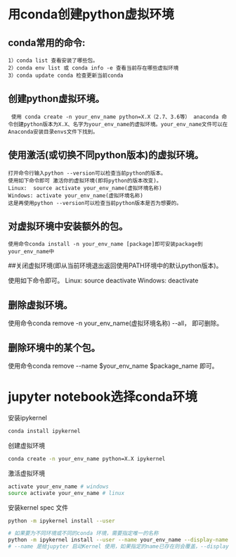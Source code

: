 # 用conda创建python虚拟环境

## conda常用的命令:

    1）conda list 查看安装了哪些包。
    2）conda env list 或 conda info -e 查看当前存在哪些虚拟环境
    3）conda update conda 检查更新当前conda

## 创建python虚拟环境。

     使用 conda create -n your_env_name python=X.X（2.7、3.6等） anaconda 命令创建python版本为X.X、名字为your_env_name的虚拟环境。your_env_name文件可以在Anaconda安装目录envs文件下找到。

## 使用激活(或切换不同python版本)的虚拟环境。

    打开命令行输入python --version可以检查当前python的版本。
    使用如下命令即可 激活你的虚拟环境(即将python的版本改变)。
    Linux:  source activate your_env_name(虚拟环境名称)
    Windows: activate your_env_name(虚拟环境名称)
    这是再使用python --version可以检查当前python版本是否为想要的。

## 对虚拟环境中安装额外的包。

    使用命令conda install -n your_env_name [package]即可安装package到your_env_name中

##关闭虚拟环境(即从当前环境退出返回使用PATH环境中的默认python版本)。

   使用如下命令即可。
   Linux: source deactivate
   Windows: deactivate

## 删除虚拟环境。

   使用命令conda remove -n your_env_name(虚拟环境名称) --all， 即可删除。
## 删除环境中的某个包。

   使用命令conda remove --name $your_env_name  $package_name 即可。

# jupyter notebook选择conda环境

安装ipykernel
```bash
conda install ipykernel  
```

创建虚拟环境
```bash
conda create -n your_env_name python=X.X ipykernel
```

激活虚拟环境
```bash
activate your_env_name # windows
source activate your_env_name # linux
```

安装kernel spec 文件
```bash
python -m ipykernel install --user

# 如果要为不同环境或不同的conda 环境，需要指定唯一的名称
python -m ipykernel install --user --name your_env_name --display-name 'Python(myevn_)'
# --name 是给jupyter 启动Kernel 使用，如果指定的name已存在则会覆盖，--display-name 是为Jupyter notebook 菜单显示
```